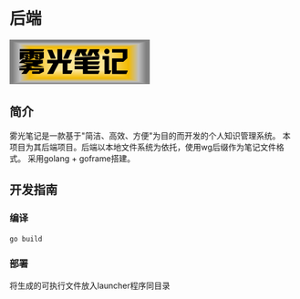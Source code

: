 # 后端
![img.png](../res/Icon.png)

## 简介
雾光笔记是一款基于"简洁、高效、方便"为目的而开发的个人知识管理系统。 
本项目为其后端项目。后端以本地文件系统为依托，使用wg后缀作为笔记文件格式。
采用golang + goframe搭建。

## 开发指南
### 编译
`go build`
### 部署
将生成的可执行文件放入launcher程序同目录